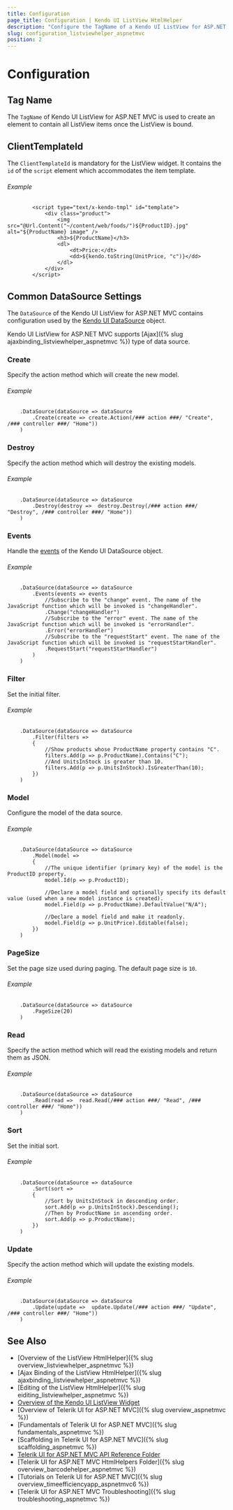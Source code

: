 ```yaml
---
title: Configuration
page_title: Configuration | Kendo UI ListView HtmlHelper
description: "Configure the TagName of a Kendo UI ListView for ASP.NET MVC and set the Client Template ID of the script element."
slug: configuration_listviewhelper_aspnetmvc
position: 2
---
```


# Configuration

## Tag Name

The `TagName` of Kendo UI ListView for ASP.NET MVC is used to create an element to contain all ListView items once the ListView is bound.

## ClientTemplateId

The `ClientTemplateId` is mandatory for the ListView widget. It contains the `id` of the `script` element which accommodates the item template.

###### Example

			<script type="text/x-kendo-tmpl" id="template">
			    <div class="product">
			        <img src="@Url.Content("~/content/web/foods/")${ProductID}.jpg" alt="${ProductName} image" />
			        <h3>${ProductName}</h3>
			        <dl>
			            <dt>Price:</dt>
			            <dd>${kendo.toString(UnitPrice, "c")}</dd>
			        </dl>
			    </div>
			</script>

## Common DataSource Settings

The `DataSource` of the Kendo UI ListView for ASP.NET MVC contains configuration used by the [Kendo UI DataSource](http://docs.telerik.com/kendo-ui/api/javascript/data/datasource) object.

Kendo UI ListView for ASP.NET MVC supports [Ajax]({% slug ajaxbinding_listviewhelper_aspnetmvc %}) type of data source.

### Create

Specify the action method which will create the new model.

###### Example

	    .DataSource(dataSource => dataSource
	        .Create(create => create.Action(/### action ###/ "Create", /### controller ###/ "Home"))
	    )

### Destroy

Specify the action method which will destroy the existing models.

###### Example

	    .DataSource(dataSource => dataSource
	        .Destroy(destroy =>  destroy.Destroy(/### action ###/ "Destroy", /### controller ###/ "Home"))
	    )

### Events

Handle the [events](http://docs.telerik.com/kendo-ui/api/javascript/data/datasource#events) of the Kendo UI DataSource object.

###### Example

	    .DataSource(dataSource => dataSource
	        .Events(events => events
	            //Subscribe to the "change" event. The name of the JavaScript function which will be invoked is "changeHandler".
	            .Change("changeHandler")
	            //Subscribe to the "error" event. The name of the JavaScript function which will be invoked is "errorHandler".
	            .Error("errorHandler")
	            //Subscribe to the "requestStart" event. The name of the JavaScript function which will be invoked is "requestStartHandler".
	            .RequestStart("requestStartHandler")
	        )
	    )

### Filter

Set the initial filter.

###### Example

	    .DataSource(dataSource => dataSource
	        .Filter(filters =>
	        {
	            //Show products whose ProductName property contains "C".
	            filters.Add(p => p.ProductName).Contains("C");
	            //And UnitsInStock is greater than 10.
	            filters.Add(p => p.UnitsInStock).IsGreaterThan(10);
	        })
	    )

### Model

Configure the model of the data source.

###### Example

	    .DataSource(dataSource => dataSource
	        .Model(model =>
	        {
	            //The unique identifier (primary key) of the model is the ProductID property.
	            model.Id(p => p.ProductID);

	            //Declare a model field and optionally specify its default value (used when a new model instance is created).
	            model.Field(p => p.ProductName).DefaultValue("N/A");

	            //Declare a model field and make it readonly.
	            model.Field(p => p.UnitPrice).Editable(false);
	        })
	    )

### PageSize

Set the page size used during paging. The default page size is `10`.

###### Example

	    .DataSource(dataSource => dataSource
	        .PageSize(20)
	    )

### Read

Specify the action method which will read the existing models and return them as JSON.

###### Example

	    .DataSource(dataSource => dataSource
	        .Read(read =>  read.Read(/### action ###/ "Read", /### controller ###/ "Home"))
	    )

### Sort

Set the initial sort.

###### Example

	    .DataSource(dataSource => dataSource
	        .Sort(sort =>
	        {
	            //Sort by UnitsInStock in descending order.
	            sort.Add(p => p.UnitsInStock).Descending();
	            //Then by ProductName in ascending order.
	            sort.Add(p => p.ProductName);
	        })
	    )

### Update

Specify the action method which will update the existing models.

###### Example

	    .DataSource(dataSource => dataSource
	        .Update(update =>  update.Update(/### action ###/ "Update", /### controller ###/ "Home"))
	    )

## See Also

* [Overview of the ListView HtmlHelper]({% slug overview_listviewhelper_aspnetmvc %})
* [Ajax Binding of the ListView HtmlHelper]({% slug ajaxbinding_listviewhelper_aspnetmvc %})
* [Editing of the ListView HtmlHelper]({% slug eiditing_listviewhelper_aspnetmvc %})
* [Overview of the Kendo UI ListView Widget](http://docs.telerik.com/kendo-ui/controls/data-management/listview/overview)
* [Overview of Telerik UI for ASP.NET MVC]({% slug overview_aspnetmvc %})
* [Fundamentals of Telerik UI for ASP.NET MVC]({% slug fundamentals_aspnetmvc %})
* [Scaffolding in Telerik UI for ASP.NET MVC]({% slug scaffolding_aspnetmvc %})
* [Telerik UI for ASP.NET MVC API Reference Folder](http://docs.telerik.com/aspnet-mvc/api/Kendo.Mvc/AggregateFunction)
* [Telerik UI for ASP.NET MVC HtmlHelpers Folder]({% slug overview_barcodehelper_aspnetmvc %})
* [Tutorials on Telerik UI for ASP.NET MVC]({% slug overview_timeefficiencyapp_aspnetmvc6 %})
* [Telerik UI for ASP.NET MVC Troubleshooting]({% slug troubleshooting_aspnetmvc %})
